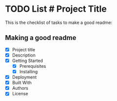# TODO List # Project Title
This is the checklist of tasks to make a good readme:
## Making a good readme
- [x] Project title
- [x] Description
- [x] Getting Started
    - [X] Prerequisites
    - [X] Installing
- [X] Deployment
- [x] Built With
- [X] Authors
- [x] License
